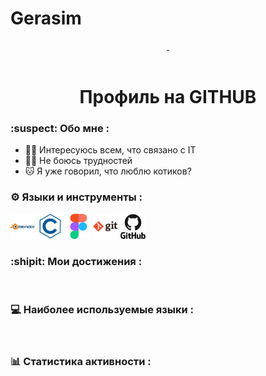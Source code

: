 # Gerasim
<div id="badges" align="center">
<a href= "https://vk.com/chelik_is_exhausted_af">
<img src = "https://img.shields.io/badge/VK-blue?style=for-the-badge&logo=VK&logoColor=white" alt "VK Badge" />
</a>

<a href= "https://mail.google.com/mail/u/1/#inbox">
<img src = "https://img.shields.io/badge/EMAIL-red?style=for-the-badge&logo=Gmail&logoColor=white" alt "Email Badge" />
</a>
</div>
<div id="viewprof" align="center">
<img src="https://komarev.com/ghpvc/?username=0Gerasim0&style=flat-square&color=blue" alt=""/>
</div>
<div id="heythere" align="center">
<h1> Профиль на GITHUB</h1>
</div>

### :suspect: Обо мне :
- :man_technologist: Интересуюсь всем, что связано с IT
- :climbing_man: Не боюсь трудностей
- :cat: Я уже говорил, что люблю котиков?
### :gear: Языки и инструменты :
<div>
  <img src="https://github.com/devicons/devicon/blob/master/icons/blender/blender-original-wordmark.svg" width="40" height="40"/>
  <img src="https://github.com/devicons/devicon/blob/master/icons/c/c-line.svg" width="40" height="40"/>
  <img src="https://github.com/devicons/devicon/blob/master/icons/figma/figma-original.svg" width="40" height="40"/>
  <img src="https://github.com/devicons/devicon/blob/master/icons/git/git-original-wordmark.svg" width="40" height="40"/>
  <img src="https://github.com/devicons/devicon/blob/master/icons/github/github-original-wordmark.svg" width="40" height="40"/>
</div>

### :shipit: Мои достижения :
<div>
  <img src="https://github-profile-trophy.vercel.app/?username=0Gerasim0" alt=""/>
</div>

### :computer: Наиболее используемые языки :
<div>
  <img src="https://github-readme-stats.vercel.app/api/top-langs/?username=0Gerasim0" alt=""/>
</div>

### :bar_chart: Статистика активности :
<div>
  <img src="https://github-readme-activity-graph.vercel.app/graph?username=0Gerasim0&theme=vue" alt=""/>
</div>
